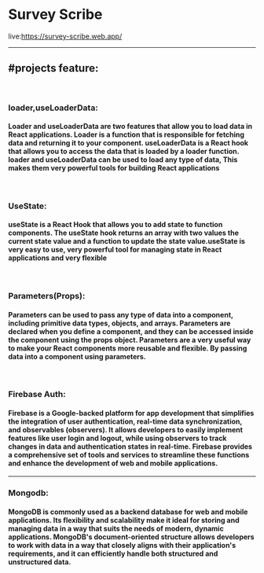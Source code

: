 # Survey Scribe
 
 live:https://survey-scribe.web.app/

<hr/>
<h2>#projects feature:</h2><br>
<h3>loader,useLoaderData: </h3><h4>Loader and useLoaderData are two features that allow you to load data in React applications. Loader is a function that is responsible for fetching data and returning it to your component. useLoaderData is a React hook that allows you to access the data that is loaded by a loader function. loader and useLoaderData can be used to load any type of data, This makes them very powerful tools for building React applications</h4><br>

<h3>UseState:</h3><h4>useState is a React Hook that allows you to add state to function components. The useState hook returns an array with two values the current state value and a function to update the state value.useState is very easy to use, very powerful tool for managing state in React applications and very flexible
</h4><br>

<h3>Parameters(Props): </h3><h4>Parameters can be used to pass any type of data into a component, including primitive data types, objects, and arrays. Parameters are declared when you define a component, and they can be accessed inside the component using the props object. Parameters are a very useful way to make your React components more reusable and flexible. By passing data into a component using parameters. </h4><br>

<h3>Firebase Auth: </h3><h4>Firebase is a Google-backed platform for app development that simplifies the integration of user authentication, real-time data synchronization, and observables (observers). It allows developers to easily implement features like user login and logout, while using observers to track changes in data and authentication states in real-time. Firebase provides a comprehensive set of tools and services to streamline these functions and enhance the development of web and mobile applications.</h4><hr>

<h3>Mongodb: </h3><h4>MongoDB is commonly used as a backend database for web and mobile applications. Its flexibility and scalability make it ideal for storing and managing data in a way that suits the needs of modern, dynamic applications. MongoDB's document-oriented structure allows developers to work with data in a way that closely aligns with their application's requirements, and it can efficiently handle both structured and unstructured data.</h4>

